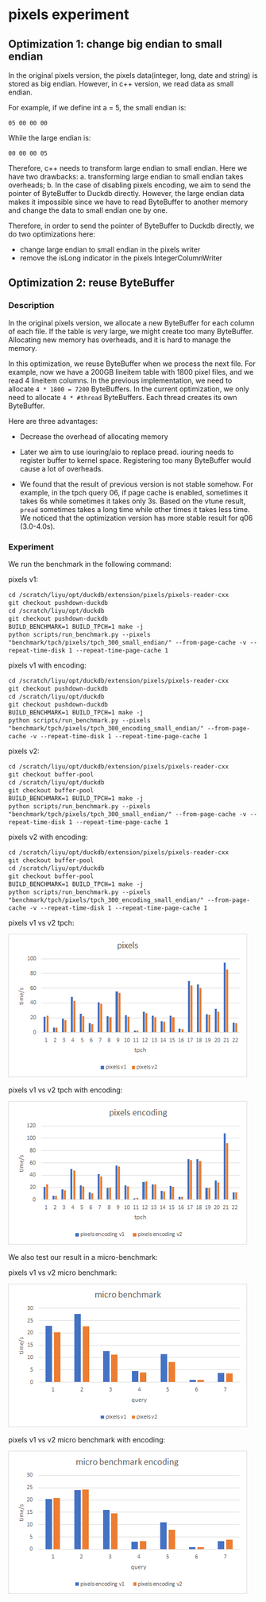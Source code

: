# pixels experiment

## Optimization 1: change big endian to small endian

In the original pixels version, the pixels data(integer, long, date and string) is stored as big endian. However, in c++ version, we read data as small endian. 

For example, if we define int a = 5, the small endian is: 
```
05 00 00 00
```
While the large endian is:
```
00 00 00 05
```

Therefore, c++ needs to transform large endian to small endian. Here we have two drawbacks: a. transforming large endian to small endian takes overheads; b. In the case of disabling pixels encoding, we aim to send the pointer of ByteBuffer to Duckdb directly. However, the large endian data makes it impossible since we have to read ByteBuffer to another memory and change the data to small endian one by one. 

Therefore, in order to send the pointer of ByteBuffer to Duckdb directly, we do two optimizations here:

* change large endian to small endian in the pixels writer
* remove the isLong indicator in the pixels IntegerColumnWriter



## Optimization 2: reuse ByteBuffer

### Description
In the original pixels version, we allocate a new ByteBuffer for each column of each file. If the table is very large, we might create too many ByteBuffer. Allocating new memory has overheads, and it is hard to manage the memory.

In this optimization, we reuse ByteBuffer when we process the next file. For example, now we have a 200GB lineitem table with 1800 pixel files, and we read 4 lineitem columns. In the previous implementation, we need to allocate `4 * 1800 = 7200` ByteBuffers. In the current optimization, we only need to allocate `4 * #thread` ByteBuffers. Each thread creates its own ByteBuffer. 

Here are three advantages: 

* Decrease the overhead of allocating memory

* Later we aim to use iouring/aio to replace pread. iouring needs to register buffer to kernel space. Registering too many ByteBuffer would cause a lot of overheads. 

* We found that the result of previous version is not stable somehow. For example, in the tpch query 06, if page cache is enabled, sometimes it takes 6s while sometimes it takes only 3s. Based on the vtune result, `pread` sometimes takes a long time while other times it takes less time. We noticed that the optimization version has more stable result for q06 (3.0-4.0s).


### Experiment

We run the benchmark in the following command:

pixels v1:
```
cd /scratch/liyu/opt/duckdb/extension/pixels/pixels-reader-cxx
git checkout pushdown-duckdb
cd /scratch/liyu/opt/duckdb
git checkout pushdown-duckdb
BUILD_BENCHMARK=1 BUILD_TPCH=1 make -j
python scripts/run_benchmark.py --pixels "benchmark/tpch/pixels/tpch_300_small_endian/" --from-page-cache -v --repeat-time-disk 1 --repeat-time-page-cache 1
```


pixels v1 with encoding:
```
cd /scratch/liyu/opt/duckdb/extension/pixels/pixels-reader-cxx
git checkout pushdown-duckdb
cd /scratch/liyu/opt/duckdb
git checkout pushdown-duckdb
BUILD_BENCHMARK=1 BUILD_TPCH=1 make -j
python scripts/run_benchmark.py --pixels "benchmark/tpch/pixels/tpch_300_encoding_small_endian/" --from-page-cache -v --repeat-time-disk 1 --repeat-time-page-cache 1
```

pixels v2:
```
cd /scratch/liyu/opt/duckdb/extension/pixels/pixels-reader-cxx
git checkout buffer-pool
cd /scratch/liyu/opt/duckdb
git checkout buffer-pool
BUILD_BENCHMARK=1 BUILD_TPCH=1 make -j
python scripts/run_benchmark.py --pixels "benchmark/tpch/pixels/tpch_300_small_endian/" --from-page-cache -v --repeat-time-disk 1 --repeat-time-page-cache 1
```

pixels v2 with encoding:
```
cd /scratch/liyu/opt/duckdb/extension/pixels/pixels-reader-cxx
git checkout buffer-pool
cd /scratch/liyu/opt/duckdb
git checkout buffer-pool
BUILD_BENCHMARK=1 BUILD_TPCH=1 make -j
python scripts/run_benchmark.py --pixels "benchmark/tpch/pixels/tpch_300_encoding_small_endian/" --from-page-cache -v --repeat-time-disk 1 --repeat-time-page-cache 1
```

pixels v1 vs v2 tpch:

<img src="plot/pixels-tpch-v1-v2.png">

pixels v1 vs v2 tpch with encoding:

<img src="plot/pixels-encoding-tpch-v1-v2.png">

We also test our result in a micro-benchmark:

pixels v1 vs v2 micro benchmark:

<img src="plot/pixels-micro-v1-v2.png">

pixels v1 vs v2 micro benchmark with encoding:

<img src="plot/pixels-encoding-micro-v1-v2.png">

